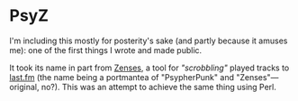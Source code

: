 # PsyZ

I'm including this mostly for posterity's sake (and partly because it amuses me): one
of the first things I wrote and made public.

It took its name in part from [Zenses](https://github.com/sixones/zenses), a tool for
*"scrobbling"* played tracks to [last.fm](https://www.last.fm/) (the name being a
portmantea of "PsypherPunk" and "Zenses"—original, no?). This was an attempt to
achieve the same thing using Perl.

